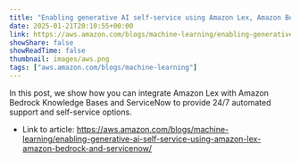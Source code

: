```yaml
---
title: "Enabling generative AI self-service using Amazon Lex, Amazon Bedrock, and ServiceNow"
date: 2025-01-21T20:10:55+00:00
link: https://aws.amazon.com/blogs/machine-learning/enabling-generative-ai-self-service-using-amazon-lex-amazon-bedrock-and-servicenow/
showShare: false
showReadTime: false
thumbnail: images/aws.png
tags: ["aws.amazon.com/blogs/machine-learning"]
---
```

In this post, we show how you can integrate Amazon Lex with Amazon Bedrock Knowledge Bases and ServiceNow to provide 24/7 automated support and self-service options.

- Link to article: https://aws.amazon.com/blogs/machine-learning/enabling-generative-ai-self-service-using-amazon-lex-amazon-bedrock-and-servicenow/